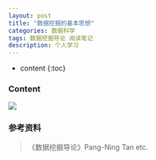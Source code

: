 ```yaml
---
layout: post
title: "数据挖掘的基本思想"
categories: 数据科学
tags: 数据挖掘导论 阅读笔记 
description: 个人学习
---
```


* content
{:toc}
### Content
![](https://raw.githubusercontent.com/woaielf/woaielf.github.io/master/_posts/Pic/2-data-mining.png)
### 参考资料
> 《数据挖掘导论》Pang-Ning Tan etc.